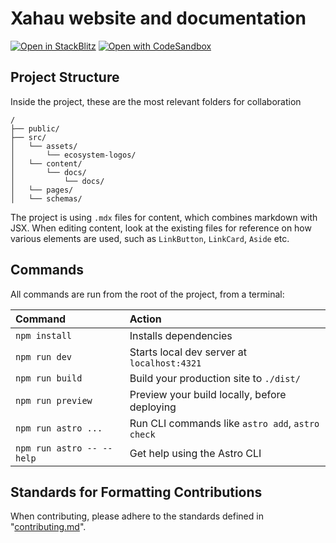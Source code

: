 # Xahau website and documentation

[![Open in StackBlitz](https://developer.stackblitz.com/img/open_in_stackblitz.svg)](https://stackblitz.com/github/Xahau/xahau-web/tree/main)
[![Open with CodeSandbox](https://assets.codesandbox.io/github/button-edit-lime.svg)](https://codesandbox.io/p/sandbox/github/Xahau/xahau-web/tree/main)

## Project Structure

Inside the project, these are the most relevant folders for collaboration

```text
/
├── public/
├── src/
│   └── assets/
│       └── ecosystem-logos/
│   └── content/
│       └── docs/
│           └── docs/
│   └── pages/
│   └── schemas/
```

The project is using `.mdx` files for content, which combines markdown with JSX. When editing content, look at the existing files for reference on how various elements are used, such as `LinkButton`, `LinkCard`, `Aside` etc. 

## Commands

All commands are run from the root of the project, from a terminal:

| Command                   | Action                                           |
| :------------------------ | :----------------------------------------------- |
| `npm install`             | Installs dependencies                            |
| `npm run dev`             | Starts local dev server at `localhost:4321`      |
| `npm run build`           | Build your production site to `./dist/`          |
| `npm run preview`         | Preview your build locally, before deploying     |
| `npm run astro ...`       | Run CLI commands like `astro add`, `astro check` |
| `npm run astro -- --help` | Get help using the Astro CLI                     |

## Standards for Formatting Contributions

When contributing, please adhere to the standards defined in "[contributing.md](contributing.md)".
